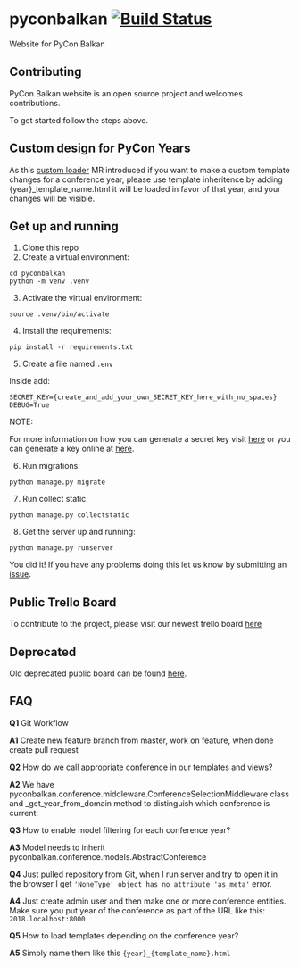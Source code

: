 # pyconbalkan [![Build Status](https://travis-ci.org/PythonBalkan/pyconbalkan.svg?branch=master)](https://travis-ci.org/PythonBalkan/pyconbalkan)

Website for PyCon Balkan

## Contributing

PyCon Balkan website is an open source project and welcomes contributions.

To get started follow the steps above.

## Custom design for PyCon Years

As this [custom loader](https://github.com/PythonBalkan/pyconbalkan/pull/145) MR introduced if you want to make a custom template changes for a conference year, please use template inheritence by adding {year}_template_name.html it will be loaded in favor of that year, and your changes will be visible.

## Get up and running

1. Clone this repo
2. Create a virtual environment:

```
cd pyconbalkan
python -m venv .venv
```

3. Activate the virtual environment:

```
source .venv/bin/activate
```

4. Install the requirements:

```
pip install -r requirements.txt
```

5. Create a file named `.env`

Inside add:
```
SECRET_KEY={create_and_add_your_own_SECRET_KEY_here_with_no_spaces}
DEBUG=True
```

NOTE:

For more information on how you can generate a secret key visit [here](https://foxrow.com/generating-django-secret-keys) or you can generate a key online at [here](https://www.miniwebtool.com/django-secret-key-generator/).

6. Run migrations:

```
python manage.py migrate
```

7. Run collect static:

```
python manage.py collectstatic
```

8. Get the server up and running:

```
python manage.py runserver
```

You did it! If you have any problems doing this let us know by submitting an [issue](https://github.com/PythonBalkan/pyconbalkan/issues).


## Public Trello Board
To contribute to the project, please visit our newest trello board [here](https://trello.com/b/mQGuXopj/pycon-balkan-2019)


## Deprecated 
Old deprecated public board can be found [here](https://trello.com/b/J6NhX1GZ/pycon-balkan-2018).


## FAQ

**Q1** Git Workflow

**A1** Create new feature branch from master, work on feature, when done create pull request

**Q2** How do we call appropriate conference in our templates and views? 

**A2** We have pyconbalkan.conference.middleware.ConferenceSelectionMiddleware class and
_get_year_from_domain method to distinguish which conference is current. 

**Q3** How to enable model filtering for each conference year?

**A3** Model needs to inherit pyconbalkan.conference.models.AbstractConference

**Q4** Just pulled repository from Git, when I run server and try to open it in the browser I get 
``'NoneType' object has no attribute 'as_meta'`` error.

**A4** Just create admin user and then make one or more conference entities. Make sure you put year of the conference
as part of the URL like this: ```2018.localhost:8000```

**Q5** How to load templates depending on the conference year?

**A5** Simply name them like this ```{year}_{template_name}.html```  